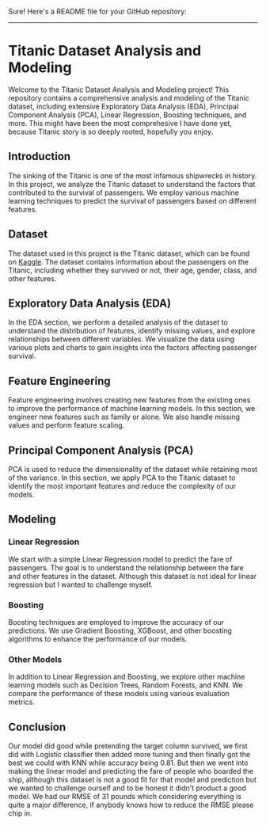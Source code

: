 Sure! Here's a README file for your GitHub repository:

---

# Titanic Dataset Analysis and Modeling

Welcome to the Titanic Dataset Analysis and Modeling project! This repository contains a comprehensive analysis and modeling of the Titanic dataset, including extensive Exploratory Data Analysis (EDA), Principal Component Analysis (PCA), Linear Regression, Boosting techniques, and more.
This might have been the most comprehesive I have done yet, because Titanic story is so deeply rooted, hopefully you enjoy.

## Introduction

The sinking of the Titanic is one of the most infamous shipwrecks in history. In this project, we analyze the Titanic dataset to understand the factors that contributed to the survival of passengers. We employ various machine learning techniques to predict the survival of passengers based on different features.

## Dataset

The dataset used in this project is the Titanic dataset, which can be found on [Kaggle](https://www.kaggle.com/c/titanic/data). The dataset contains information about the passengers on the Titanic, including whether they survived or not, their age, gender, class, and other features.


## Exploratory Data Analysis (EDA)

In the EDA section, we perform a detailed analysis of the dataset to understand the distribution of features, identify missing values, and explore relationships between different variables. We visualize the data using various plots and charts to gain insights into the factors affecting passenger survival.

## Feature Engineering

Feature engineering involves creating new features from the existing ones to improve the performance of machine learning models. In this section, we engineer new features such as family or alone. We also handle missing values and perform feature scaling.

## Principal Component Analysis (PCA)

PCA is used to reduce the dimensionality of the dataset while retaining most of the variance. In this section, we apply PCA to the Titanic dataset to identify the most important features and reduce the complexity of our models.

## Modeling

### Linear Regression

We start with a simple Linear Regression model to predict the fare of passengers. The goal is to understand the relationship between the fare and other features in the dataset.
Although this dataset is not ideal for linear regression but I wanted to challenge myself.

### Boosting

Boosting techniques are employed to improve the accuracy of our predictions. We use Gradient Boosting, XGBoost, and other boosting algorithms to enhance the performance of our models.

### Other Models

In addition to Linear Regression and Boosting, we explore other machine learning models such as Decision Trees, Random Forests, and KNN. We compare the performance of these models using various evaluation metrics.

## Conclusion

Our model did good while pretending the target column survived, we first did with Logistic classifier then added more tuning and then finally got the best we could with KNN while accuracy being 0.81.
But then we went into making the linear model and predicting the fare of people who boarded the ship, although this dataset is not a good fit for that model and prediction but we wanted to challenge ourself and to be honest it didn't product a good model.
We had our RMSE of 31 pounds which considering everything is quite a major difference, if anybody knows how to reduce the RMSE please chip in.
